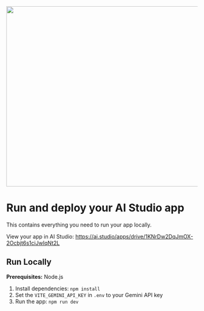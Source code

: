 <div align="center">
<img width="1200" height="475" alt="GHBanner" src="https://github.com/user-attachments/assets/0aa67016-6eaf-458a-adb2-6e31a0763ed6" />
</div>

# Run and deploy your AI Studio app

This contains everything you need to run your app locally.

View your app in AI Studio: https://ai.studio/apps/drive/1KNrDw2DqJmOX-2Ocbjt6s1ciJwIqNt2L

## Run Locally

**Prerequisites:**  Node.js


1. Install dependencies:
   `npm install`
2. Set the `VITE_GEMINI_API_KEY` in `.env` to your Gemini API key
3. Run the app:
   `npm run dev`
